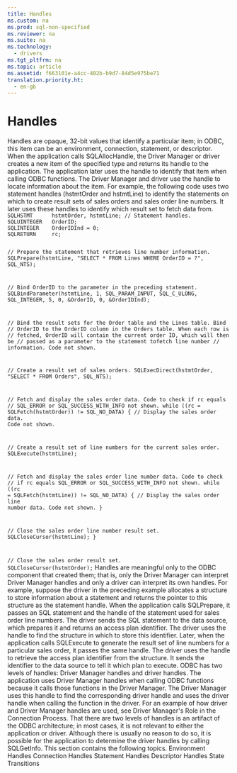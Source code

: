 ```yaml
---
title: Handles
ms.custom: na
ms.prod: sql-non-specified
ms.reviewer: na
ms.suite: na
ms.technology: 
  - drivers
ms.tgt_pltfrm: na
ms.topic: article
ms.assetid: f663101e-a4cc-402b-b9d7-84d5e975be71
translation.priority.ht: 
  - en-gb
---
```

# Handles
<?xml version="1.0" encoding="utf-8"?>
<developerConceptualDocument xmlns="http://ddue.schemas.microsoft.com/authoring/2003/5" xmlns:xlink="http://www.w3.org/1999/xlink" xmlns:xsi="http://www.w3.org/2001/XMLSchema-instance" xsi:schemaLocation="http://ddue.schemas.microsoft.com/authoring/2003/5 http://dduestorage.blob.core.windows.net/ddueschema/developer.xsd">
  <introduction>
    <para>Handles are opaque, 32-bit values that identify a particular item; in ODBC, this item can be an environment, connection, statement, or descriptor. When the application calls <legacyBold>SQLAllocHandle</legacyBold>, the Driver Manager or driver creates a new item of the specified type and returns its handle to the application. The application later uses the handle to identify that item when calling ODBC functions. The Driver Manager and driver use the handle to locate information about the item.</para>
    <para>For example, the following code uses two statement handles (<legacyItalic>hstmtOrder</legacyItalic> and <legacyItalic>hstmtLine</legacyItalic>) to identify the statements on which to create result sets of sales orders and sales order line numbers. It later uses these handles to identify which result set to fetch data from.</para>
    <code>SQLHSTMT      hstmtOrder, hstmtLine; // Statement handles.
SQLUINTEGER   OrderID;
SQLINTEGER    OrderIDInd = 0;
SQLRETURN     rc;

// Prepare the statement that retrieves line number information.
SQLPrepare(hstmtLine, "SELECT * FROM Lines WHERE OrderID = ?", SQL_NTS);

// Bind OrderID to the parameter in the preceding statement.
SQLBindParameter(hstmtLine, 1, SQL_PARAM_INPUT, SQL_C_ULONG, SQL_INTEGER, 5, 0,
               &amp;OrderID, 0, &amp;OrderIDInd);

// Bind the result sets for the Order table and the Lines table. Bind
// OrderID to the OrderID column in the Orders table. When each row is
// fetched, OrderID will contain the current order ID, which will then be
// passed as a parameter to the statement tofetch line number
// information. Code not shown.

// Create a result set of sales orders.
SQLExecDirect(hstmtOrder, "SELECT * FROM Orders", SQL_NTS);

// Fetch and display the sales order data. Code to check if rc equals
// SQL_ERROR or SQL_SUCCESS_WITH_INFO not shown.
while ((rc = SQLFetch(hstmtOrder)) != SQL_NO_DATA) {
   // Display the sales order data. Code not shown.

   // Create a result set of line numbers for the current sales order.
   SQLExecute(hstmtLine);

   // Fetch and display the sales order line number data. Code to check
   // if rc equals SQL_ERROR or SQL_SUCCESS_WITH_INFO not shown.
   while ((rc = SQLFetch(hstmtLine)) != SQL_NO_DATA) {
      // Display the sales order line number data. Code not shown.
   }

   // Close the sales order line number result set.
   SQLCloseCursor(hstmtLine);
}

// Close the sales order result set.
SQLCloseCursor(hstmtOrder);</code>
    <para>Handles are meaningful only to the ODBC component that created them; that is, only the Driver Manager can interpret Driver Manager handles and only a driver can interpret its own handles.</para>
    <para>For example, suppose the driver in the preceding example allocates a structure to store information about a statement and returns the pointer to this structure as the statement handle. When the application calls <legacyBold>SQLPrepare</legacyBold>, it passes an SQL statement and the handle of the statement used for sales order line numbers. The driver sends the SQL statement to the data source, which prepares it and returns an access plan identifier. The driver uses the handle to find the structure in which to store this identifier.</para>
    <para>Later, when the application calls <legacyBold>SQLExecute</legacyBold> to generate the result set of line numbers for a particular sales order, it passes the same handle. The driver uses the handle to retrieve the access plan identifier from the structure. It sends the identifier to the data source to tell it which plan to execute.</para>
    <para>ODBC has two levels of handles: Driver Manager handles and driver handles. The application uses Driver Manager handles when calling ODBC functions because it calls those functions in the Driver Manager. The Driver Manager uses this handle to find the corresponding driver handle and uses the driver handle when calling the function in the driver. For an example of how driver and Driver Manager handles are used, see <legacyLink xlink:href="77c05630-5a8b-467d-b80e-c705dc06d601">Driver Manager's Role in the Connection Process</legacyLink>.</para>
    <para>That there are two levels of handles is an artifact of the ODBC architecture; in most cases, it is not relevant to either the application or driver. Although there is usually no reason to do so, it is possible for the application to determine the driver handles by calling <legacyBold>SQLGetInfo</legacyBold>.</para>
    <para>This section contains the following topics.  </para>
    <list class="bullet">
      <listItem>
        <para>             <legacyLink xlink:href="917f1b0c-272b-4e37-a1f5-87cd24b9fa21">Environment Handles</legacyLink>           </para>
      </listItem>
      <listItem>
        <para>             <legacyLink xlink:href="12222653-f04d-46d6-bdee-61348f5d550f">Connection Handles</legacyLink>           </para>
      </listItem>
      <listItem>
        <para>             <legacyLink xlink:href="65d6d78b-a8c8-489a-9dad-f8d127a44882">Statement Handles</legacyLink>           </para>
      </listItem>
      <listItem>
        <para>             <legacyLink xlink:href="7741035c-f3e7-4c89-901e-fe528392f67d">Descriptor Handles</legacyLink>           </para>
      </listItem>
      <listItem>
        <para>             <legacyLink xlink:href="fc741611-6535-43cc-8156-6d897d04664e">State Transitions</legacyLink>           </para>
      </listItem>
    </list>
  </introduction>
  <relatedTopics />
</developerConceptualDocument>